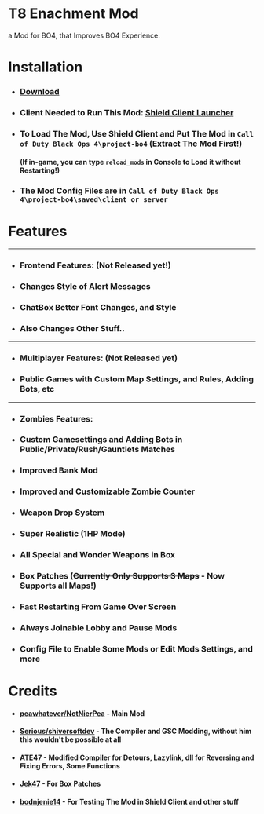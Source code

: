 # T8 Enachment Mod
a Mod for BO4, that Improves BO4 Experience.

# Installation
- ### [Download](https://github.com/NotNierPea/T8Zombies-Enachment-Mod/releases)
- ### Client Needed to Run This Mod: [Shield Client Launcher](https://github.com/bodnjenie14/Project_-bo4_Launcher)
- ### To Load The Mod, Use Shield Client and Put The Mod in ``Call of Duty Black Ops 4\project-bo4`` (Extract The Mod First!)
  #### (If in-game, you can type ``reload_mods`` in Console to Load it without Restarting!)
- ### The Mod Config Files are in ``Call of Duty Black Ops 4\project-bo4\saved\client or server``

# Features
- ---
- ### Frontend Features: (Not Released yet!)
- ### Changes Style of Alert Messages
- ### ChatBox Better Font Changes, and Style
- ### Also Changes Other Stuff..
- ---
- ### Multiplayer Features: (Not Released yet)
- ### Public Games with Custom Map Settings, and Rules, Adding Bots, etc
- ---
- ### Zombies Features:
- ### Custom Gamesettings and Adding Bots in Public/Private/Rush/Gauntlets Matches
- ### Improved Bank Mod
- ### Improved and Customizable Zombie Counter
- ### Weapon Drop System
- ### Super Realistic (1HP Mode)
- ### All Special and Wonder Weapons in Box
- ### Box Patches (~~Currently Only Supports 3 Maps~~ - Now Supports all Maps!)
- ### Fast Restarting From Game Over Screen
- ### Always Joinable Lobby and Pause Mods
- ### Config File to Enable Some Mods or Edit Mods Settings, and more

# Credits
- #### [peawhatever/NotNierPea](https://github.com/NotNierPea) - Main Mod
- #### [Serious/shiversoftdev](https://www.github.com/shiversoftdev) - The Compiler and GSC Modding, without him this wouldn't be possible at all
- #### [ATE47](https://github.com/ate47) - Modified Compiler for Detours, Lazylink, dll for Reversing and Fixing Errors, Some Functions
- #### [Jek47](https://github.com/Jek47) - For Box Patches
- #### [bodnjenie14](https://github.com/bodnjenie14) - For Testing The Mod in Shield Client and other stuff
